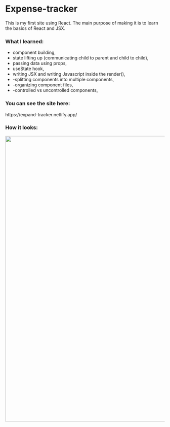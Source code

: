 # Expense-tracker
This is my first site using React. The main purpose of making it is to learn the basics of React and JSX. <br>
<h3>What I learned:</h3> 
<ul>
  <li>component building,</li>
  <li>state lifting up (communicating child to parent and child to child),</li>
  <li>passing data using props,</li>
  <li>useState hook,</li>
  <li>writing JSX and writing Javascript inside the render(),</li>
  <li>-splitting components into multiple components,</li>
  <li>-organizing component files,</li>
  <li>-controlled vs uncontrolled components,</li>
</ul>
<h3>You can see the site here:</h3>
https://expand-tracker.netlify.app/

<h3>How it looks:</h3>
<img src="https://i.ibb.co/Fznyccx/Expense-tracker.jpg"  width="1000" height="900" object-fit: cover;>
